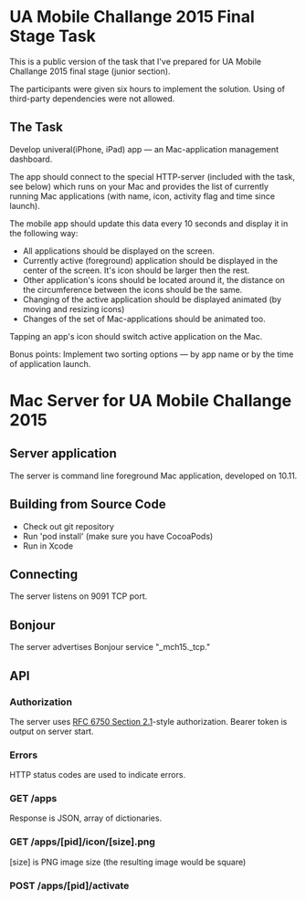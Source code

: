 # UA Mobile Challange 2015 Final Stage Task 

This is a public version of the task that I've prepared for UA Mobile Challange 2015 final stage (junior section). 

The participants were given six hours to implement the solution. Using of third-party dependencies were not allowed. 

## The Task 

Develop univeral(iPhone, iPad) app  — an Mac-application management dashboard. 

The app should connect to the special HTTP-server (included with the task, see below) which runs on your Mac and provides 
 the list of currently running Mac applications (with name, icon, activity flag and time since launch).

The mobile app should update this data every 10 seconds and display it in the following way: 

- All applications should be displayed on the screen.
- Currently active (foreground) application should be displayed in the center of the screen. It's icon should be larger then the rest.
- Other application's icons should be located around it, the distance on the circumference between the icons should be the same.
- Changing of the active application should be displayed animated (by moving and resizing icons)
- Changes of the set of Mac-applications should be animated too. 

Tapping an app's icon should switch active application on the Mac. 

Bonus points: Implement two sorting options — by app name or by the time of application launch.  


# Mac Server for UA Mobile Challange 2015 

## Server application

The server is command line foreground Mac application, developed on 10.11.

## Building from Source Code 

- Check out git repository 
- Run 'pod install' (make sure you have CocoaPods)
- Run in Xcode 

## Connecting 

The server listens on 9091 TCP port. 

## Bonjour

The server advertises Bonjour service "_mch15._tcp." 

## API 

### Authorization 

The server uses [RFC 6750 Section 2.1](https://tools.ietf.org/html/rfc6750#section-2.1)-style authorization. Bearer token is output on server start. 

### Errors 

HTTP status codes are used to indicate errors. 

### GET /apps 

Response is JSON, array of dictionaries. 

### GET /apps/[pid]/icon/[size].png

[size] is PNG image size (the resulting image would be square)

### POST /apps/[pid]/activate



